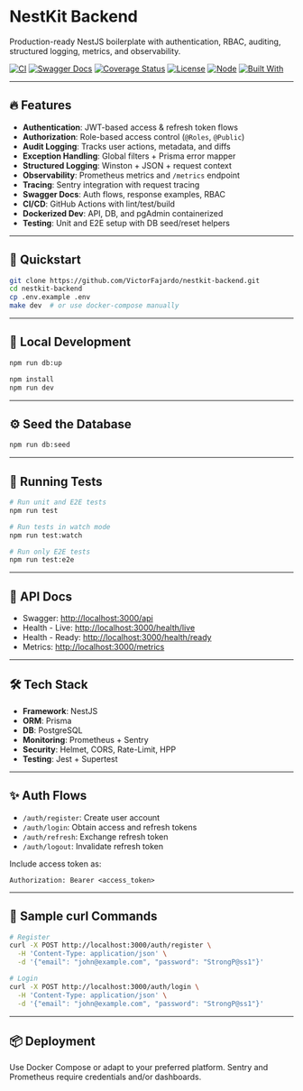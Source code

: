 # NestKit Backend

Production-ready NestJS boilerplate with authentication, RBAC, auditing, structured logging, metrics, and observability.

[![CI](https://github.com/VictorFajardo/nestkit-backend/actions/workflows/ci.yml/badge.svg)](https://github.com/VictorFajardo/nestkit-backend/actions/workflows/ci.yml)
[![Swagger Docs](https://img.shields.io/badge/docs-swagger-blue)](https://victorfajardo.github.io/nestkit-backend/)
[![Coverage Status](https://codecov.io/github/VictorFajardo/nestkit-backend/graph/badge.svg?token=31ZT244MDH)](https://codecov.io/github/VictorFajardo/nestkit-backend)
[![License](https://img.shields.io/github/license/VictorFajardo/nestkit-backend.svg)](LICENSE)
[![Node](https://img.shields.io/badge/node-20.x-green.svg)](https://nodejs.org/)
[![Built With](https://img.shields.io/badge/built%20with-NestJS-red.svg)](https://nestjs.com/)

---

## 🔥 Features

- **Authentication**: JWT-based access & refresh token flows
- **Authorization**: Role-based access control (`@Roles`, `@Public`)
- **Audit Logging**: Tracks user actions, metadata, and diffs
- **Exception Handling**: Global filters + Prisma error mapper
- **Structured Logging**: Winston + JSON + request context
- **Observability**: Prometheus metrics and `/metrics` endpoint
- **Tracing**: Sentry integration with request tracing
- **Swagger Docs**: Auth flows, response examples, RBAC
- **CI/CD**: GitHub Actions with lint/test/build
- **Dockerized Dev**: API, DB, and pgAdmin containerized
- **Testing**: Unit and E2E setup with DB seed/reset helpers

---

## 🚀 Quickstart

```bash
git clone https://github.com/VictorFajardo/nestkit-backend.git
cd nestkit-backend
cp .env.example .env
make dev  # or use docker-compose manually
```

---

## 🧪 Local Development

```bash
npm run db:up

npm install
npm run dev
```

---

## ⚙ Seed the Database

```bash
npm run db:seed
```

---

## 🧪 Running Tests

```bash
# Run unit and E2E tests
npm run test

# Run tests in watch mode
npm run test:watch

# Run only E2E tests
npm run test:e2e
```

---

## 🧬 API Docs

- Swagger: [http://localhost:3000/api](http://localhost:3000/api)
- Health - Live: [http://localhost:3000/health/live](http://localhost:3000/health/live)
- Health - Ready: [http://localhost:3000/health/ready](http://localhost:3000/health/ready)
- Metrics: [http://localhost:3000/metrics](http://localhost:3000/metrics)

---

## 🛠 Tech Stack

- **Framework**: NestJS
- **ORM**: Prisma
- **DB**: PostgreSQL
- **Monitoring**: Prometheus + Sentry
- **Security**: Helmet, CORS, Rate-Limit, HPP
- **Testing**: Jest + Supertest

---

## ✨ Auth Flows

- `/auth/register`: Create user account
- `/auth/login`: Obtain access and refresh tokens
- `/auth/refresh`: Exchange refresh token
- `/auth/logout`: Invalidate refresh token

Include access token as:

```http
Authorization: Bearer <access_token>
```

---

## 🧪 Sample curl Commands

```bash
# Register
curl -X POST http://localhost:3000/auth/register \
  -H 'Content-Type: application/json' \
  -d '{"email": "john@example.com", "password": "StrongP@ss1"}'

# Login
curl -X POST http://localhost:3000/auth/login \
  -H 'Content-Type: application/json' \
  -d '{"email": "john@example.com", "password": "StrongP@ss1"}'
```

---

## 📦 Deployment

Use Docker Compose or adapt to your preferred platform. Sentry and Prometheus require credentials and/or dashboards.
